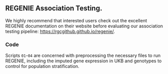 ## REGENIE Association Testing. 

We highly recommend that interested users check out the excellent REGENIE documentation on their website before evaluating our association testing pipeline: https://rgcgithub.github.io/regenie/. 

### Code

Scripts `01`-`04` are concerned with preprocessing the necessary files to run REGENIE, including the imputed gene expression in UKB and genotypes to control for population stratification. 
